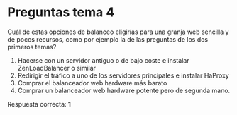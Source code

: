 # Preguntas tema 4

Cuál de estas opciones de balanceo eligirías para una granja web sencilla y de pocos recursos, como por ejemplo la de las preguntas de los dos primeros temas?

1. Hacerse con un servidor antiguo o de bajo coste e instalar ZenLoadBalancer o similar
2. Redirigir el tráfico a uno de los servidores principales e instalar HaProxy
3. Comprar el balanceador web hardware más barato
4. Comprar un balanceador web hardware potente pero de segunda mano.

Respuesta correcta: **1**
